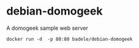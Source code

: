 debian-domogeek
===============

A domogeek sample web server

    docker run -d  -p 80:80 badele/debian-domogeek


